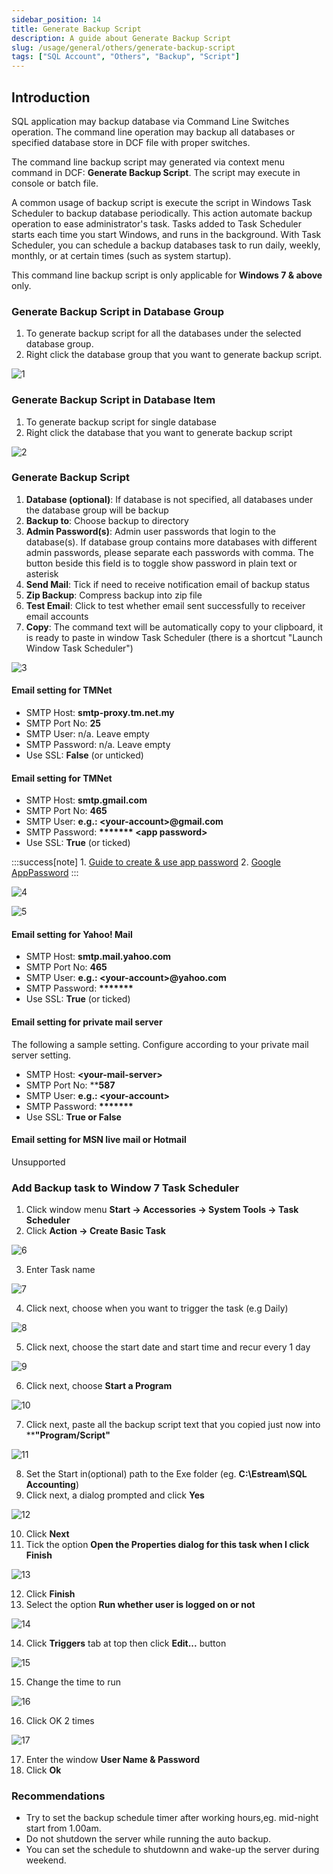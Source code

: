```yaml
---
sidebar_position: 14
title: Generate Backup Script
description: A guide about Generate Backup Script
slug: /usage/general/others/generate-backup-script
tags: ["SQL Account", "Others", "Backup", "Script"]
---
```


## Introduction

SQL application may backup database via Command Line Switches operation. The command line operation may backup all databases or specified database store in DCF file with proper switches.

The command line backup script may generated via context menu command in DCF: **Generate Backup Script**. The script may execute in console or batch file.

A common usage of backup script is execute the script in Windows Task Scheduler to backup database periodically. This action automate backup operation to ease administrator's task. Tasks added to Task Scheduler starts each time you start Windows, and runs in the background. With Task Scheduler, you can schedule a backup databases task to run daily, weekly, monthly, or at certain times (such as system startup).

This command line backup script is only applicable for **Windows 7 & above** only.

### Generate Backup Script in Database Group

1. To generate backup script for all the databases under the selected database group.
2. Right click the database group that you want to generate backup script.

![1](../../../../static/img/getting-started/general/yc1-general.jpg)

### Generate Backup Script in Database Item

1. To generate backup script for single database
2. Right click the database that you want to generate backup script

![2](../../../../static/img/getting-started/general/yc2-general.jpg)

### Generate Backup Script

1. **Database (optional)**: If database is not specified, all databases under the database group will be backup
2. **Backup to**: Choose backup to directory
3. **Admin Password(s)**: Admin user passwords that login to the database(s). If database group contains more databases with different admin passwords, please separate each passwords with comma. The button beside this field is to toggle show password in plain text or asterisk
4. **Send Mail**: Tick if need to receive notification email of backup status
5. **Zip Backup**: Compress backup into zip file
6. **Test Email**: Click to test whether email sent successfully to receiver email accounts
7. **Copy**: The command text will be automatically copy to your clipboard, it is ready to paste in window Task Scheduler (there is a shortcut "Launch Window Task Scheduler")

![3](../../../../static/img/getting-started/general/yc3-general.jpg)

#### Email setting for TMNet

- SMTP Host: **smtp-proxy.tm.net.my**
- SMTP Port No: **25**
- SMTP User: n/a. Leave empty
- SMTP Password: n/a. Leave empty
- Use SSL: **False** (or unticked)

#### Email setting for TMNet

- SMTP Host: **smtp.gmail.com**
- SMTP Port No: **465**
- SMTP User: **e.g.: \<your-account>@gmail.com**
- SMTP Password: **\*\*\*\*\*\*\* \<app password>**
- Use SSL: **True** (or ticked)

:::success[note]
    1. [Guide to create & use app password](https://support.google.com/accounts/answer/185833?hl=en)
    2. [Google AppPassword](https://myaccount.google.com/apppasswords)
:::

![4](../../../../static/img/getting-started/general/yc4-general.jpg)

![5](../../../../static/img/getting-started/general/yc5-general.jpg)

#### Email setting for Yahoo! Mail

- SMTP Host: **smtp.mail.yahoo.com**
- SMTP Port No: **465**
- SMTP User: **e.g.: \<your-account>@yahoo.com**
- SMTP Password: **\*\*\*\*\*\*\***
- Use SSL: **True** (or ticked)

#### Email setting for private mail server
The following a sample setting. Configure according to your private mail server setting.

- SMTP Host: **\<your-mail-server>**
- SMTP Port No: ****587**
- SMTP User: **e.g.: \<your-account>**
- SMTP Password: **\*\*\*\*\*\*\***
- Use SSL: **True or False**

#### Email setting for MSN live mail or Hotmail
Unsupported

### Add Backup task to Window 7 Task Scheduler

1. Click window menu **Start -> Accessories -> System Tools -> Task Scheduler**
2. Click **Action -> Create Basic Task**

![6](../../../../static/img/getting-started/general/yc6-general.jpg)

3. Enter Task name

![7](../../../../static/img/getting-started/general/yc7-general.jpg)

4. Click next, choose when you want to trigger the task (e.g Daily)

![8](../../../../static/img/getting-started/general/yc8-general.jpg)

5. Click next, choose the start date and start time and recur every 1 day

![9](../../../../static/img/getting-started/general/yc9-general.jpg)

6. Click next, choose **Start a Program**

![10](../../../../static/img/getting-started/general/yc10-general.jpg)

7. Click next, paste all the backup script text that you copied just now into ****"Program/Script"**

![11](../../../../static/img/getting-started/general/yc11-general.jpg)

8. Set the Start in(optional) path to the Exe folder (eg. **C:\Estream\SQL Accounting**)
9. Click next, a dialog prompted and click **Yes**

![12](../../../../static/img/getting-started/general/yc12-general.jpg)

10. Click **Next**
11. Tick the option **Open the Properties dialog for this task when I click Finish**

![13](../../../../static/img/getting-started/general/yc13-general.jpg)

12. Click **Finish**
13. Select the option **Run whether user is logged on or not**

![14](../../../../static/img/getting-started/general/yc14-general.jpg)

14. Click **Triggers** tab at top then click **Edit...** button

![15](../../../../static/img/getting-started/general/yc15-general.jpg)

15. Change the time to run

![16](../../../../static/img/getting-started/general/yc16-general.jpg)

16. Click OK 2 times

![17](../../../../static/img/getting-started/general/yc17-general.jpg)

17. Enter the window **User Name & Password**
18. Click **Ok**

### Recommendations
- Try to set the backup schedule timer after working hours,eg. mid-night start from 1.00am.
- Do not shutdown the server while running the auto backup.
- You can set the schedule to shutdownn and wake-up the server during weekend.
